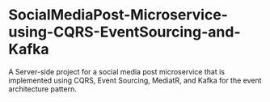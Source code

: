 # SocialMediaPost-Microservice-using-CQRS-EventSourcing-and-Kafka
A Server-side project for a social media post microservice that is implemented using CQRS, Event Sourcing, MediatR, and Kafka for the event architecture pattern.
